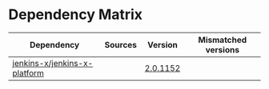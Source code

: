 # Dependency Matrix

Dependency | Sources | Version | Mismatched versions
---------- | ------- | ------- | -------------------
[jenkins-x/jenkins-x-platform](https://github.com/jenkins-x/jenkins-x-platform.git) |  | [2.0.1152](https://github.com/jenkins-x/jenkins-x-platform/releases/tag/v2.0.1152) | 
